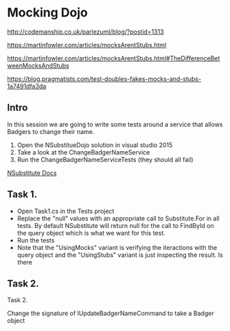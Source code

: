 # Mocking Dojo

http://codemanship.co.uk/parlezuml/blog/?postid=1313

https://martinfowler.com/articles/mocksArentStubs.html

https://martinfowler.com/articles/mocksArentStubs.html#TheDifferenceBetweenMocksAndStubs

https://blog.pragmatists.com/test-doubles-fakes-mocks-and-stubs-1a7491dfa3da

## Intro

In this session we are going to write some tests around a service that allows Badgers to change their name. 

1. Open the NSubstitueDojo solution in visual studio 2015
2. Take a look at the ChangeBadgerNameService
3. Run the ChangeBadgerNameServiceTests (they should all fail)

[NSubstitute Docs](http://nsubstitute.github.io/help.html)

## Task 1.

- Open Task1.cs in the Tests project
- Replace the "null" values with an appropriate call to Substitute.For in all tests. By default NSubstitute will return null for the call to FindById on the query object which is what we want for this test.
- Run the tests
- Note that the "UsingMocks" variant is verifying the iteractions with the query object and the "UsingStubs" variant is just inspecting the result. Is there 

## Task 2.





Task 2.

Change the signature of IUpdateBadgerNameCommand to take a Badger object
